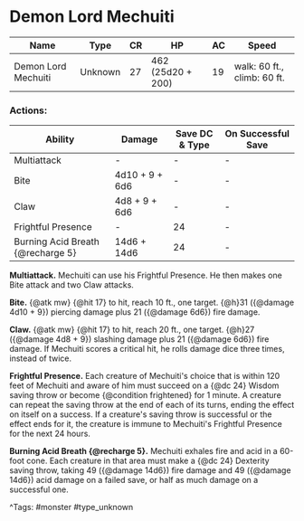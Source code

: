 # Demon Lord Mechuiti

| Name | Type | CR | HP | AC | Speed |
|------|------|----|----|----|-------|
| Demon Lord Mechuiti | Unknown | 27 | 462 (25d20 + 200) | 19 | walk: 60 ft., climb: 60 ft. |

### Actions:

| Ability | Damage | Save DC & Type | On Successful Save |
|---------|--------|----------------|--------------------|
| Multiattack | - | - | - |
| Bite | 4d10 + 9 + 6d6 | - | - |
| Claw | 4d8 + 9 + 6d6 | - | - |
| Frightful Presence | - | 24 | - |
| Burning Acid Breath {@recharge 5} | 14d6 + 14d6 | 24 | - |


**Multiattack.** Mechuiti can use his Frightful Presence. He then makes one Bite attack and two Claw attacks.

**Bite.** {@atk mw} {@hit 17} to hit, reach 10 ft., one target. {@h}31 ({@damage 4d10 + 9}) piercing damage plus 21 ({@damage 6d6}) fire damage.

**Claw.** {@atk mw} {@hit 17} to hit, reach 20 ft., one target. {@h}27 ({@damage 4d8 + 9}) slashing damage plus 21 ({@damage 6d6}) fire damage. If Mechuiti scores a critical hit, he rolls damage dice three times, instead of twice.

**Frightful Presence.** Each creature of Mechuiti's choice that is within 120 feet of Mechuiti and aware of him must succeed on a {@dc 24} Wisdom saving throw or become {@condition frightened} for 1 minute. A creature can repeat the saving throw at the end of each of its turns, ending the effect on itself on a success. If a creature's saving throw is successful or the effect ends for it, the creature is immune to Mechuiti's Frightful Presence for the next 24 hours.

**Burning Acid Breath {@recharge 5}.** Mechuiti exhales fire and acid in a 60-foot cone. Each creature in that area must make a {@dc 24} Dexterity saving throw, taking 49 ({@damage 14d6}) fire damage and 49 ({@damage 14d6}) acid damage on a failed save, or half as much damage on a successful one.

^Tags: #monster #type_unknown